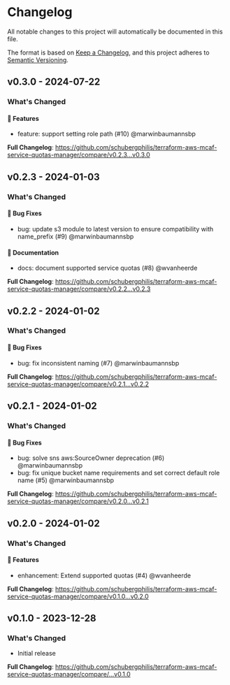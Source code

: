 # Changelog

All notable changes to this project will automatically be documented in this file.

The format is based on [Keep a Changelog](https://keepachangelog.com/en/1.0.0/),
and this project adheres to [Semantic Versioning](https://semver.org/spec/v2.0.0.html).

## v0.3.0 - 2024-07-22

### What's Changed

#### 🚀 Features

* feature: support setting role path (#10) @marwinbaumannsbp

**Full Changelog**: https://github.com/schubergphilis/terraform-aws-mcaf-service-quotas-manager/compare/v0.2.3...v0.3.0

## v0.2.3 - 2024-01-03

### What's Changed

#### 🐛 Bug Fixes

* bug: update s3 module to latest version to ensure compatibility with name_prefix (#9) @marwinbaumannsbp

#### 📖 Documentation

* docs: document supported service quotas (#8) @wvanheerde

**Full Changelog**: https://github.com/schubergphilis/terraform-aws-mcaf-service-quotas-manager/compare/v0.2.2...v0.2.3

## v0.2.2 - 2024-01-02

### What's Changed

#### 🐛 Bug Fixes

* bug: fix inconsistent naming (#7) @marwinbaumannsbp

**Full Changelog**: https://github.com/schubergphilis/terraform-aws-mcaf-service-quotas-manager/compare/v0.2.1...v0.2.2

## v0.2.1 - 2024-01-02

### What's Changed

#### 🐛 Bug Fixes

* bug: solve sns aws:SourceOwner deprecation (#6) @marwinbaumannsbp
* bug: fix unique bucket name requirements and set correct default role name (#5) @marwinbaumannsbp

**Full Changelog**: https://github.com/schubergphilis/terraform-aws-mcaf-service-quotas-manager/compare/v0.2.0...v0.2.1

## v0.2.0 - 2024-01-02

### What's Changed

#### 🚀 Features

* enhancement: Extend supported quotas (#4) @wvanheerde

**Full Changelog**: https://github.com/schubergphilis/terraform-aws-mcaf-service-quotas-manager/compare/v0.1.0...v0.2.0

## v0.1.0 - 2023-12-28

### What's Changed

* Initial release

**Full Changelog**: https://github.com/schubergphilis/terraform-aws-mcaf-service-quotas-manager/compare/...v0.1.0
